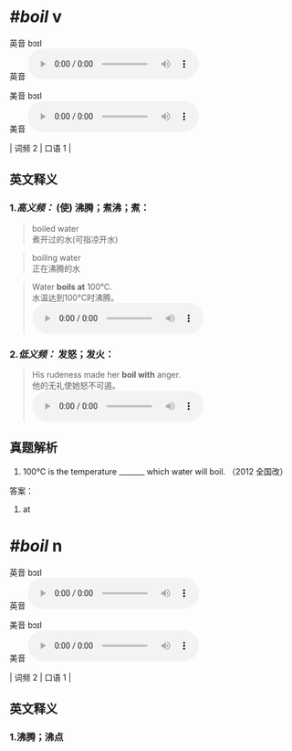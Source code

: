 # ***\#boil*** v
英音 bɔɪl  
英音
<audio src="./media/boil-B.aac" controls="controls"></audio>

美音 bɔɪl  
美音
<audio src="./media/boil.aac" controls="controls"></audio>



| 词频 2 | 口语 1 |  

英文释义
---
### 1.*高义频：* **(使) 沸腾；煮沸；煮：**  

 > boiled water   
 > 煮开过的水(可指凉开水)    

 > boiling water   
 > 正在沸腾的水    

 > Water **boils at** 100℃.   
 > 水温达到100℃时沸腾。    
<audio src="./media/1-boil.aac" controls="controls"></audio>

### 2.*低义频：* **发怒；发火：**  

 > His rudeness made her **boil with** anger.   
 > 他的无礼使她怒不可遏。    
<audio src="./media/2-boil.aac" controls="controls"></audio>


真题解析
---
1. 100℃ is the temperature _______ which water will boil.   （2012 全国改）  

答案：
1. at  

# ***\#boil*** n
英音 bɔɪl  
英音
<audio src="./media/boil-B.aac" controls="controls"></audio>

美音 bɔɪl  
美音
<audio src="./media/boil.aac" controls="controls"></audio>



| 词频 2 | 口语 1 |  

英文释义
---
### 1.**沸腾；沸点**  


